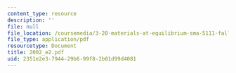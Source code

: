 ```yaml
---
content_type: resource
description: ''
file: null
file_location: /coursemedia/3-20-materials-at-equilibrium-sma-5111-fall-2003/2351e2e3794429b699f82b01d99d4081_2002_e2.pdf
file_type: application/pdf
resourcetype: Document
title: 2002_e2.pdf
uid: 2351e2e3-7944-29b6-99f8-2b01d99d4081
---
```

